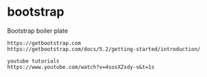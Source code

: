 # bootstrap
Bootstrap boiler plate

```
https://getbootstrap.com
https://getbootstrap.com/docs/5.2/getting-started/introduction/
```
```
youtube tutorials
https://www.youtube.com/watch?v=4sosXZsdy-s&t=1s
```
